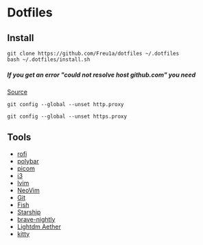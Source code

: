 # Dotfiles

## Install


```
git clone https://github.com/Freu1a/dotfiles ~/.dotfiles
bash ~/.dotfiles/install.sh
```
##### If you get an error "could not resolve host github.com" you need
[Source](https://stackoverflow.com/questions/20370294/git-could-not-resolve-host-github-com-error-while-cloning-remote-repository-in)
```
git config --global --unset http.proxy

git config --global --unset https.proxy
```
## Tools
- [rofi](https://github.com/davatorium/rofi)
- [polybar](https://github.com/polybar/polybar)
- [picom](https://github.com/yshui/picom)
- [i3](https://i3wm.org/)
- [lvim](https://www.lunarvim.org/)
- [NeoVim](https://neovim.io/)
- [Git](https://git-scm.com/)
- [Fish](https://fishshell.com/)
- [Starship](https://starship.rs/)
- [brave-nightly](https://brave.com/download-nightly/)
- [Lightdm Aether](https://github.com/NoiSek/Aether) 
- [kitty](https://wiki.archlinux.org/title/Kitty)


